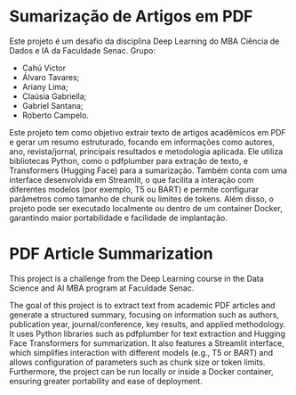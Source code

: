 # Sumarização de Artigos em PDF
 Este projeto é um desafio da disciplina Deep Learning do MBA Ciência de Dados e IA da Faculdade Senac.
 Grupo: 
* Cahú Victor
* Álvaro Tavares;
* Ariany Lima;
* Claúsia Gabriella;
* Gabriel Santana;
* Roberto Campelo.


 Este projeto tem como objetivo extrair texto de artigos acadêmicos em PDF e gerar um resumo estruturado, focando em informações como autores, ano, revista/jornal, principais resultados e metodologia aplicada. Ele utiliza bibliotecas Python, como o pdfplumber para extração de texto, e Transformers (Hugging Face) para a sumarização. Também conta com uma interface desenvolvida em Streamlit, o que facilita a interação com diferentes modelos (por exemplo, T5 ou BART) e permite configurar parâmetros como tamanho de chunk ou limites de tokens. Além disso, o projeto pode ser executado localmente ou dentro de um container Docker, garantindo maior portabilidade e facilidade de implantação.

# PDF Article Summarization
This project is a challenge from the Deep Learning course in the Data Science and AI MBA program at Faculdade Senac.

The goal of this project is to extract text from academic PDF articles and generate a structured summary, focusing on information such as authors, publication year, journal/conference, key results, and applied methodology. It uses Python libraries such as pdfplumber for text extraction and Hugging Face Transformers for summarization. It also features a Streamlit interface, which simplifies interaction with different models (e.g., T5 or BART) and allows configuration of parameters such as chunk size or token limits. Furthermore, the project can be run locally or inside a Docker container, ensuring greater portability and ease of deployment.